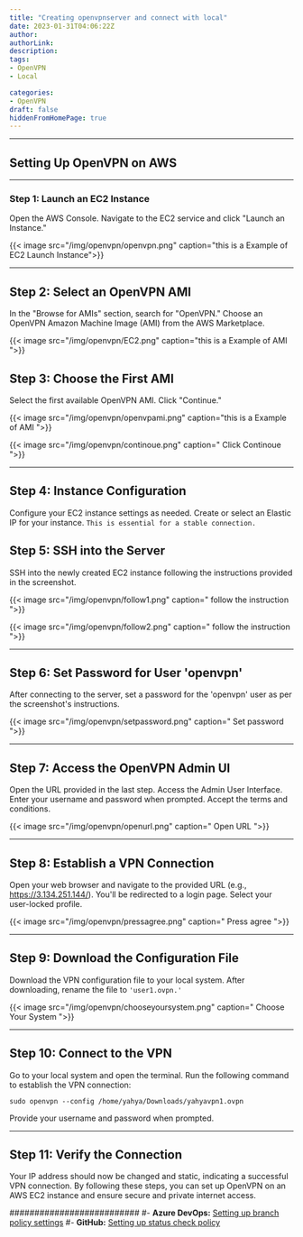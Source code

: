 ```yaml
---
title: "Creating openvpnserver and connect with local"
date: 2023-01-31T04:06:22Z
author:
authorLink:
description:
tags:
- OpenVPN
- Local

categories:
- OpenVPN
draft: false
hiddenFromHomePage: true
---
```


***

## Setting Up OpenVPN on AWS

***

### Step 1: Launch an EC2 Instance

Open the AWS Console.
Navigate to the EC2 service and click "Launch an Instance."

{{< image src="/img/openvpn/openvpn.png" caption="this is a Example of EC2 Launch Instance">}}

***

## Step 2: Select an OpenVPN AMI

In the "Browse for AMIs" section, search for "OpenVPN."
Choose an OpenVPN Amazon Machine Image (AMI) from the AWS Marketplace.


{{< image src="/img/openvpn/EC2.png" caption="this is a Example of AMI ">}}

## Step 3: Choose the First AMI

Select the first available OpenVPN AMI.
Click "Continue."

{{< image src="/img/openvpn/openvpami.png" caption="this is a Example of AMI ">}}

{{< image src="/img/openvpn/continoue.png" caption=" Click Continoue ">}}

***

## Step 4: Instance Configuration

Configure your EC2 instance settings as needed.
Create or select an Elastic IP for your instance. `This is essential for a stable connection.`

## Step 5: SSH into the Server

SSH into the newly created EC2 instance following the instructions provided in the screenshot.

{{< image src="/img/openvpn/follow1.png" caption=" follow the instruction ">}}

{{< image src="/img/openvpn/follow2.png" caption=" follow the instruction ">}}



***

## Step 6: Set Password for User 'openvpn'


After connecting to the server, set a password for the 'openvpn' user as per the screenshot's instructions.

{{< image src="/img/openvpn/setpassword.png" caption=" Set password ">}}

***

## Step 7: Access the OpenVPN Admin UI

Open the URL provided in the last step.
Access the Admin User Interface.
Enter your username and password when prompted.
Accept the terms and conditions.

{{< image src="/img/openvpn/openurl.png" caption=" Open URL ">}}

***

## Step 8: Establish a VPN Connection

Open your web browser and navigate to the provided URL (e.g., https://3.134.251.144/).
You'll be redirected to a login page.
Select your user-locked profile.

{{< image src="/img/openvpn/pressagree.png" caption=" Press agree ">}}

***

## Step 9: Download the Configuration File

Download the VPN configuration file to your local system.
After downloading, rename the file to `'user1.ovpn.'`

{{< image src="/img/openvpn/chooseyoursystem.png" caption=" Choose Your System ">}}

***

## Step 10: Connect to the VPN

Go to your local system and open the terminal.
Run the following command to establish the VPN connection:

`sudo openvpn --config /home/yahya/Downloads/yahyavpn1.ovpn`

Provide your username and password when prompted.

***

## Step 11: Verify the Connection

Your IP address should now be changed and static, indicating a successful VPN connection.
By following these steps, you can set up OpenVPN on an AWS EC2 instance and ensure secure and private internet access.

##########################
#- **Azure DevOps:** [Setting up branch policy settings](https://learn.microsoft.com/en-us/azure/devops/repos/git/branch-policies?view=azure-devops&#tabs=browser)
#- **GitHub:** [Setting up status check policy](https://docs.github.com/en/repositories/configuring-branches-and-merges-in-your-repository/#defining-the-mergeability-of-pull-requests)